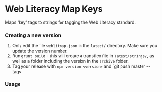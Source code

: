 # Web Literacy Map Keys

Maps 'key' tags to strings for tagging the Web Literacy standard.

### Creating a new version

1. Only edit the file `weblitmap.json` in the `latest/` directory. Make sure you update the version number.
2. Run `grunt build` - this will create a transfiex file in `latest/strings/`, as well as a folder including the version in the `archive` folder.
3. Tag your release with `npm version <version>` and `git push <remote> master --tags

### Usage
